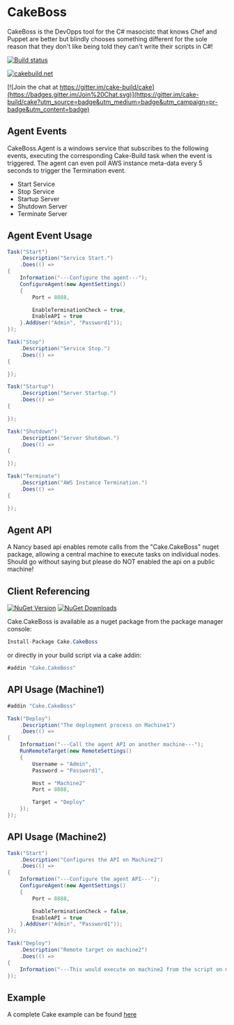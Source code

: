 # CakeBoss

CakeBoss is the DevOpps tool for the C# masocistc that knows Chef and Puppet are better but blindly chooses something different for the sole reason that they don't like being told they can't write their scripts in C#!

[![Build status](https://ci.appveyor.com/api/projects/status/8s5w8ier41krrqpd?svg=true)](https://ci.appveyor.com/project/PhillipSharpe/cakeboss)

[![cakebuild.net](https://img.shields.io/badge/WWW-cakebuild.net-blue.svg)](http://cakebuild.net/)

[![Join the chat at https://gitter.im/cake-build/cake](https://badges.gitter.im/Join%20Chat.svg)](https://gitter.im/cake-build/cake?utm_source=badge&utm_medium=badge&utm_campaign=pr-badge&utm_content=badge)



## Agent Events

CakeBoss.Agent is a windows service that subscribes to the following events, executing the corresponding Cake-Build task when the event is triggered. The agent can even poll AWS instance meta-data every 5 seconds to trigger the Termination event.

* Start Service
* Stop Service
* Startup Server
* Shutdown Server
* Terminate Server



## Agent Event Usage

```csharp
Task("Start")
    .Description("Service Start.")
    .Does(() =>
{
	Information("---Configure the agent---");
    ConfigureAgent(new AgentSettings()
	{
		Port = 8888,

        EnableTerminationCheck = true,
		EnableAPI = true
	}.AddUser("Admin", "Password1"));
});

Task("Stop")
    .Description("Service Stop.")
    .Does(() =>
{

});

Task("Startup")
    .Description("Server Startup.")
    .Does(() =>
{

});

Task("Shutdown")
    .Description("Server Shutdown.")
    .Does(() =>
{

});

Task("Terminate")
    .Description("AWS Instance Termination.")
    .Does(() =>
{

});
```





## Agent API

A Nancy based api enables remote calls from the "Cake.CakeBoss" nuget package, allowing a central machine to execute tasks on individual nodes. Should go without saying but please do NOT enabled the api on a public machine!



## Client Referencing

[![NuGet Version](http://img.shields.io/nuget/v/Cake.CakeBoss.svg?style=flat)](https://www.nuget.org/packages/Cake.CakeBoss/) [![NuGet Downloads](http://img.shields.io/nuget/dt/Cake.CakeBoss.svg?style=flat)](https://www.nuget.org/packages/Cake.CakeBoss/)

Cake.CakeBoss is available as a nuget package from the package manager console:

```csharp
Install-Package Cake.CakeBoss
```

or directly in your build script via a cake addin:

```csharp
#addin "Cake.CakeBoss"
```



## API Usage (Machine1)

```csharp
#addin "Cake.CakeBoss"

Task("Deploy")
    .Description("The deployment process on Machine1")
    .Does(() =>
{
    Information("---Call the agent API on another machine---");
    RunRemoteTarget(new RemoteSettings()
	{
        Username = "Admin",
        Password = "Password1",

        Host = "Machine2"
        Port = 8888,

        Target = "Deploy"
	});
});
```



## API Usage (Machine2)

```csharp
Task("Start")
    .Description("Configures the API on Machine2")
    .Does(() =>
{
    Information("---Configure the agent API---");
	ConfigureAgent(new AgentSettings()
	{
		Port = 8888,

        EnableTerminationCheck = false,
		EnableAPI = true
	}.AddUser("Admin", "Password1"));
});

Task("Deploy")
    .Description("Remote target on machine2")
    .Does(() =>
{
    Information("---This would execute on machine2 from the script on machine1---");
});
```



## Example

A complete Cake example can be found [here](https://github.com/SharpeRAD/CakeBoss/blob/master/script/CakeBoss.Agent.cake)